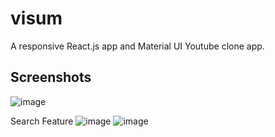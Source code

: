 # visum
A responsive React.js app and Material UI Youtube clone app. 






## Screenshots

![image](https://github.com/Staygold93/visum/assets/112224915/bc8b0318-91df-41b6-9465-1b7b6aade639)

Search Feature
![image](https://github.com/Staygold93/visum/assets/112224915/1655591f-3059-4e3a-81c4-200318208630)
![image](https://github.com/Staygold93/visum/assets/112224915/95a9f37d-3888-485c-bc12-0b18e4f6664a)
